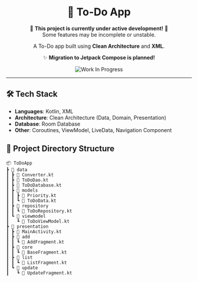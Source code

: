 <div align="center">

# 🫧 To-Do App

🚧 **This project is currently under active development!** 🚧</br>Some features may be incomplete or
unstable.

A To-Do app built using **Clean Architecture** and **XML**.

✨ **Migration to Jetpack Compose is planned!**

![Work In Progress](https://img.shields.io/badge/Status-WIP-yellow)

</div>

---

## 🛠️ **Tech Stack**

- **Languages**: Kotlin, XML
- **Architecture**: Clean Architecture (Data, Domain, Presentation)
- **Database**: Room Database
- **Other**: Coroutines, ViewModel, LiveData, Navigation Component

## 📁 Project Directory Structure

```
📦 ToDoApp
┣ 📂 data
┃ ┣ 📜 Converter.kt
┃ ┣ 📜 ToDoDao.kt
┃ ┣ 📜 ToDoDatabase.kt
┃ ┣ 📂 models
┃ ┃ ┣ 📜 Priority.kt
┃ ┃ ┗ 📜 ToDoData.kt
┃ ┣ 📂 repository
┃ ┃ ┗ 📜 ToDoRepository.kt
┃ ┗ 📂 viewmodel
┃   ┗ 📜 ToDoViewModel.kt
┣ 📂 presentation
┃ ┣ 📜 MainActivity.kt
┃ ┣ 📂 add
┃ ┃ ┗ 📜 AddFragment.kt
┃ ┣ 📂 core
┃ ┃ ┗ 📜 BaseFragment.kt
┃ ┣ 📂 list
┃ ┃ ┗ 📜 ListFragment.kt
┃ ┗ 📂 update
┃   ┗ 📜 UpdateFragment.kt
```
